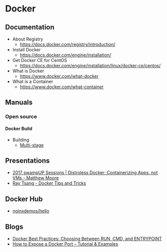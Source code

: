 # Docker
## Documentation
* About Registry
  * https://docs.docker.com/registry/introduction/
* Install Docker
  * https://docs.docker.com/engine/installation/
* Get Docker CE for CentOS
  * https://docs.docker.com/engine/installation/linux/docker-ce/centos/
* What is Docker
  * https://www.docker.com/what-docker
* What is a Container
  * https://www.docker.com/what-container

## Manuals
### Open source
#### Docker Build
* Building
  * [Multi-stage](https://docs.docker.com/build/building/multi-stage/)

## Presentations
* [2017 swampUP Sessions | Distroless Docker: Containerizing Apps, not VMs - Matthew Moore](https://www.youtube.com/watch?v=lviLZFciDv4)
* [Ray Tsang - Docker Tips and Tricks](https://www.youtube.com/watch?v=pnOLWFBpb2A)

## Docker Hub
* [nginxdemos/hello](https://hub.docker.com/r/nginxdemos/hello/)

## Blogs
* [Docker Best Practices: Choosing Between RUN, CMD, and ENTRYPOINT](https://www.docker.com/blog/docker-best-practices-choosing-between-run-cmd-and-entrypoint/)
* [How to Expose a Docker Port – Tutorial & Examples](https://spacelift.io/blog/docker-expose-port)
